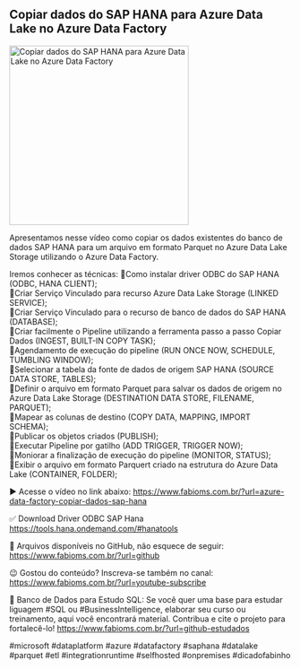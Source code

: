 ## Copiar dados do SAP HANA para Azure Data Lake no Azure Data Factory

<img src="https://fabioms.com.br//uploads/youtube/nfKJqGX5K4o.png" alt="Copiar dados do SAP HANA para Azure Data Lake no Azure Data Factory" title="Azure Data Factory" width="320"/>

Apresentamos nesse vídeo como copiar os dados existentes do banco de dados SAP HANA para um arquivo em formato Parquet no Azure Data Lake Storage utilizando o Azure Data Factory.

Iremos conhecer as técnicas:
🔹Como instalar driver ODBC do SAP HANA (ODBC, HANA CLIENT);  
🔹Criar Serviço Vinculado para recurso Azure Data Lake Storage (LINKED SERVICE);  
🔹Criar Serviço Vinculado para o recurso de banco de dados do SAP HANA (DATABASE);  
🔹Criar facilmente o Pipeline utilizando a ferramenta passo a passo Copiar Dados (INGEST, BUILT-IN COPY TASK);  
🔹Agendamento de execução do pipeline (RUN ONCE NOW, SCHEDULE, TUMBLING WINDOW);  
🔹Selecionar a tabela da fonte de dados de origem SAP HANA (SOURCE DATA STORE, TABLES);  
🔹Definir o arquivo em formato Parquet para salvar os dados de origem no Azure Data Lake Storage (DESTINATION DATA STORE, FILENAME, PARQUET);  
🔹Mapear as colunas de destino (COPY DATA, MAPPING, IMPORT SCHEMA);  
🔹Publicar os objetos criados (PUBLISH);  
🔹Executar Pipeline por gatilho (ADD TRIGGER, TRIGGER NOW);  
🔹Moniorar a finalização de execução do pipeline (MONITOR, STATUS);  
🔹Exibir o arquivo em formato Parquert criado na estrutura do Azure Data Lake (CONTAINER, FOLDER);  

▶️ Acesse o vídeo no link abaixo:
https://www.fabioms.com.br/?url=azure-data-factory-copiar-dados-sap-hana

✅ Download Driver ODBC SAP Hana 
https://tools.hana.ondemand.com/#hanatools

📁 Arquivos disponíveis no GitHub, não esquece de seguir:
https://www.fabioms.com.br/?url=github

😉 Gostou do conteúdo? Inscreva-se também no canal:
https://www.fabioms.com.br/?url=youtube-subscribe

🎁 Banco de Dados para Estudo SQL:
Se você quer uma base para estudar liguagem #SQL ou #BusinessIntelligence, elaborar seu curso ou treinamento, aqui você encontrará material. 
Contribua e cite o projeto para fortalecê-lo!
https://www.fabioms.com.br/?url=github-estudados

#microsoft #dataplatform #azure #datafactory #saphana #datalake #parquet #etl #integrationruntime #selfhosted #onpremises #dicadofabinho